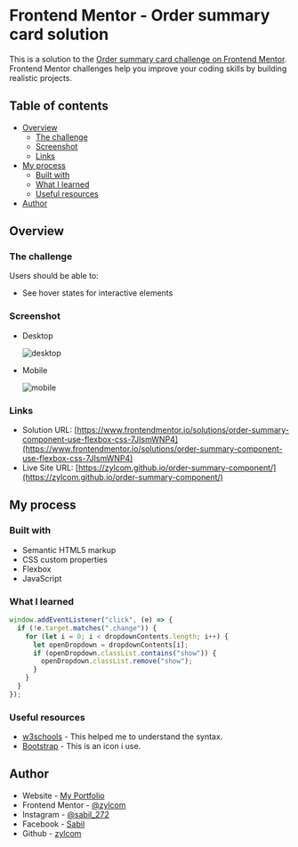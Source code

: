 # Frontend Mentor - Order summary card solution

This is a solution to the [Order summary card challenge on Frontend Mentor](https://www.frontendmentor.io/challenges/order-summary-component-QlPmajDUj). Frontend Mentor challenges help you improve your coding skills by building realistic projects.

## Table of contents

- [Overview](#overview)
  - [The challenge](#the-challenge)
  - [Screenshot](#screenshot)
  - [Links](#links)
- [My process](#my-process)
  - [Built with](#built-with)
  - [What I learned](#what-i-learned)
  - [Useful resources](#useful-resources)
- [Author](#author)

## Overview

### The challenge

Users should be able to:

- See hover states for interactive elements

### Screenshot

- Desktop

  ![desktop](https://user-images.githubusercontent.com/67725925/138818073-289780cd-b4ff-4cb2-9ee6-1ae999937fbf.png)

- Mobile

  ![mobile](https://user-images.githubusercontent.com/67725925/138818286-65891cb3-7acc-4d15-8d86-5cd61b8d59f3.png)

### Links

- Solution URL: [https://www.frontendmentor.io/solutions/order-summary-component-use-flexbox-css-7JIsmWNP4](https://www.frontendmentor.io/solutions/order-summary-component-use-flexbox-css-7JIsmWNP4)
- Live Site URL: [https://zylcom.github.io/order-summary-component/](https://zylcom.github.io/order-summary-component/)

## My process

### Built with

- Semantic HTML5 markup
- CSS custom properties
- Flexbox
- JavaScript

### What I learned

```js
window.addEventListener("click", (e) => {
  if (!e.target.matches(".change")) {
    for (let i = 0; i < dropdownContents.length; i++) {
      let openDropdown = dropdownContents[i];
      if (openDropdown.classList.contains("show")) {
        openDropdown.classList.remove("show");
      }
    }
  }
});
```

### Useful resources

- [w3schools](https://www.w3schools.com) - This helped me to understand the syntax.
- [Bootstrap](https://icons.getbootstrap.com) - This is an icon i use.

## Author

- Website - [My Portfolio](https://zylcom.github.io/)
- Frontend Mentor - [@zylcom](https://www.frontendmentor.io/profile/zylcom)
- Instagram - [@sabil_272](https://instagram.com/sabil_272)
- Facebook - [Sabil](https://www.facebook.com/sabilillah272)
- Github - [zylcom](https://github.com/zylcom)
